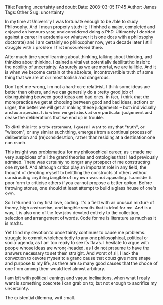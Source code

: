 Title: Fearing uncertainty and doubt
Date: 2008-03-05 17:45
Author: James
Tags: Other
Slug: uncertainty

In my time at University I was fortunate enough to be able to study
Philosophy. And I mean properly study it; I finished a major, completed
and enjoyed an honours year, and considered doing a PhD. Ultimately I
decided against a career in academia (or whatever it is one does with a
philosophy doctorate) and I am certainly no philosopher now, yet a
decade later I still struggle with a problem I first encountered there.

After much time spent learning about thinking, talking about thinking,
and thinking about thinking, I gained a vital yet potentially
debilitating insight: the nobility of uncertainty. As surely as we are
mortal, we are fallible. And it is when we become certain of the
absolute, incontrovertible truth of some thing that we are at our most
foolish and dangerous.

Don't get me wrong, I'm not a hard-core relativist. I think some ideas
are better than others, and we can generally do a pretty good job of
distinguishing between good ideas and bad ones. In fact, I think that
the more practice we get at choosing between good and bad ideas, actions
or urges, the better we will get at making these judgements – both
individually and as a species. It is when we get stuck at one particular
judgement and cease the deliberations that we end up in trouble.

To distil this into a trite statement, I guess I want to say that
"truth", or "wisdom", or any similar such thing, emerges from a
continual process of deliberation and (re)consideration, rather than
residing at a destination one can reach.

This insight was problematical for my philosophical career, as it made
me very suspicious of all the grand theories and ontologies that I had
previously admired. There was certainly no longer any prospect of me
constructing one myself. And although critics play an important role in
any field, the thought of devoting myself to belittling the constructs
of others without constructing anything tangible of my own was not
appealing. I consider it poor form to criticise others if you cannot
propose a better option. Before throwing stones, one should at least
attempt to build a glass house of one's own.

So I returned to my first love, coding. It's a field with an unusual
mixture of theory, high abstraction, and tangible results that is ideal
for me. And in a way, it is also one of the few jobs devoted entirely to
the collection, selection and arrangement of words. Code for me is
literature as much as it is maths.

Yet I find my devotion to uncertainty continues to cause me problems. I
struggle to commit wholeheartedly to any one philosophical, political or
social agenda, as I am too ready to see its flaws. I hesitate to argue
with people whose ideas are wrong-headed, as I do not presume to have
the answers necessary to set them straight. And worst of all, I lack the
conviction to devote myself to a grand cause that could give more shape
and purpose to my life, as there are so many good causes that the choice
of one from among them would feel almost arbitrary.

I am left with political leanings and vague inclinations, when what I
really want is something concrete I can grab on to; but not enough to
sacrifice my uncertainty.

The existential dilemma, writ small.
